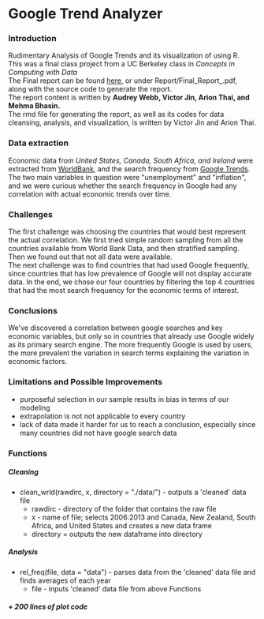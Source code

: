 # Google Trend Analyzer
### Introduction
Rudimentary Analysis of Google Trends and its visualization of using R.  
This was a final class project from a UC Berkeley class in *Concepts in Computing with Data*  
The Final report can be found [here](https://github.com/VictoryJin/Trend_Analyzer/blob/master/Report/Final_Report_.pdf), or under Report/Final_Report_.pdf, along with the source code to generate the report.  
The report content is written by **Audrey Webb, Victor Jin, Arion Thai, and Mehma Bhasin.**  
The rmd file for generating the report, as well as its codes for data cleansing, analysis, and visualization, is written by Victor Jin and Arion Thai.  
### Data extraction
Economic data from *United States, Canada, South Africa, and Ireland* were extracted from [WorldBank](http://data.worldbank.org/), and the search frequency from [Google Trends](https://www.google.com/trends/).  
The two main variables in question were "unemployment" and "inflation", and we were curious whether the search frequency in Google had any correlation with actual economic trends over time.

### Challenges
The first challenge was choosing the countries that would best represent the actual correlation. We first tried simple random sampling from all the countries available from World Bank Data, and then stratified sampling. Then we found out that not all data were available.  
The next challenge was to find countries that had used Google frequently, since countries that has low prevalence of Google will not display accurate data. In the end, we chose our four countries by filtering the top 4 countries that had the most search frequency for the economic terms of interest.

### Conclusions
We've discovered a correlation between google searches and key economic variables, but only so in countries that already use Google widely as its primary search engine. The more frequently Google is used by users, the more prevalent the variation in search terms explaining the variation in economic factors.

### Limitations and Possible Improvements  
* purposeful selection in our sample results in bias in terms of our modeling  
* extrapolation is not not applicable to every country
* lack of data made it harder for us to reach a conclusion, especially since many countries did not have google search data

### Functions
##### Cleaning
* clean_wrld(rawdirc, x, directory = "./data/") - outputs a 'cleaned' data file  
  - rawdirc - directory of the folder that contains the raw file  
  - x - name of file; selects 2006:2013 and Canada, New Zealand, South Africa, and United States and creates a new data frame
  - directory = outputs the new dataframe into directory

##### Analysis
* rel_freq(file, data = "data") - parses data from the 'cleaned' data file and finds averages of each year
  - file - inputs 'cleaned' data file from above Functions

##### + 200 lines of plot code

